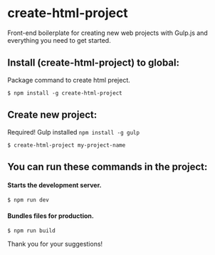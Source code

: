 # create-html-project
Front-end boilerplate for creating new web projects with Gulp.js and everything you need to get started.

## Install (create-html-project) to global:
Package command to create html preject.
```
$ npm install -g create-html-project
```

## Create new project:
Required! Gulp installed `npm install -g gulp`
```
$ create-html-project my-project-name
```

## You can run these commands in the project:
#### Starts the development server.
```
$ npm run dev
```
#### Bundles files for production.
```
$ npm run build
```

Thank you for your suggestions!
